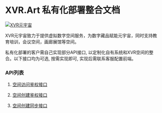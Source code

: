 # XVR.Art 私有化部署整合文档

[![XVR元宇宙](https://xvr.oss-cn-hangzhou.aliyuncs.com/common/logo.png)](https://xvr.art)


XVR元宇宙致力于提供虚拟数字空间服务，为数字藏品赋能元宇宙，同时支持教育培训，会议空间，画廊展馆等空间。

私有化部署的客户需自己实现部分API接口, 以定制化自有系统和XVR空间的整合。以下接口均为可选, 按需实现即可, 实现后需联系客服配置前端。

### API列表

1. [空间访问鉴权接口](https://github.com/XVR-Art/Private-Deployment/blob/master/api/auth.md)

2. [空间创建鉴权接口](https://github.com/XVR-Art/Private-Deployment/blob/master/api/checkQuota.md)

3. [空间创建同步接口](https://github.com/XVR-Art/Private-Deployment/blob/master/api/syncCreate.md)
